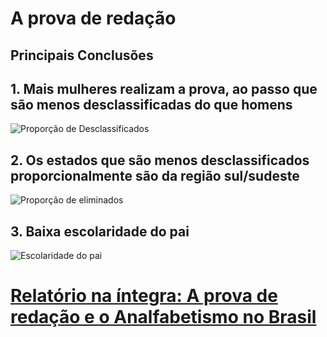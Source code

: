 # A prova de redação

## Principais Conclusões

## 1. Mais mulheres realizam a prova, ao passo que são menos desclassificadas do que homens

![Proporção de Desclassificados](https://raw.githubusercontent.com/ConradBitt/Microdados_ENEM/main/images/distribui%C3%A7%C3%A3o_frequencias_notas.png)


## 2. Os estados que são menos desclassificados proporcionalmente são da região sul/sudeste

![Proporção de eliminados](https://raw.githubusercontent.com/ConradBitt/Microdados_ENEM/main/images/relacao_de_eliminados_por_estado.png)

## 3. Baixa escolaridade do pai

![Escolaridade do pai](https://raw.githubusercontent.com/ConradBitt/Microdados_ENEM/main/images/escolaridade_pais.png)


# [Relatório na íntegra: A prova de redação e o Analfabetismo no Brasil](https://github.com/ConradBitt/Microdados_ENEM/blob/main/2020/A_prova_de_redacao_e_o_analfabetismo.ipynb)
